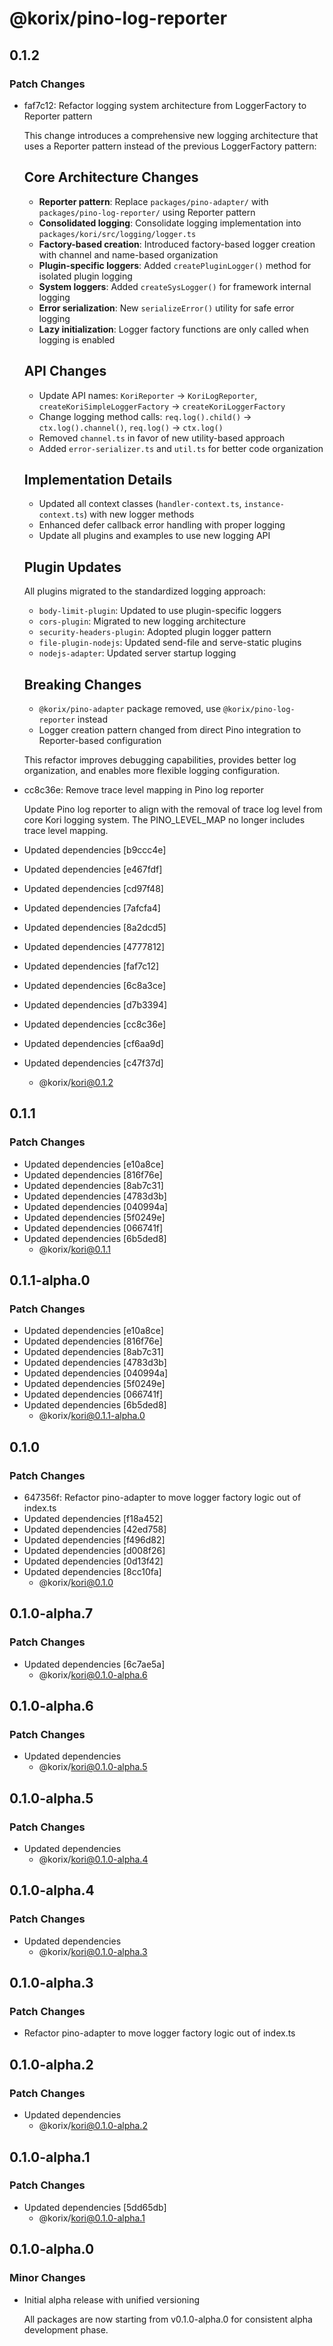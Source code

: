# @korix/pino-log-reporter

## 0.1.2

### Patch Changes

- faf7c12: Refactor logging system architecture from LoggerFactory to Reporter pattern

  This change introduces a comprehensive new logging architecture that uses a Reporter pattern instead of the previous LoggerFactory pattern:

  ## Core Architecture Changes

  - **Reporter pattern**: Replace `packages/pino-adapter/` with `packages/pino-log-reporter/` using Reporter pattern
  - **Consolidated logging**: Consolidate logging implementation into `packages/kori/src/logging/logger.ts`
  - **Factory-based creation**: Introduced factory-based logger creation with channel and name-based organization
  - **Plugin-specific loggers**: Added `createPluginLogger()` method for isolated plugin logging
  - **System loggers**: Added `createSysLogger()` for framework internal logging
  - **Error serialization**: New `serializeError()` utility for safe error logging
  - **Lazy initialization**: Logger factory functions are only called when logging is enabled

  ## API Changes

  - Update API names: `KoriReporter` → `KoriLogReporter`, `createKoriSimpleLoggerFactory` → `createKoriLoggerFactory`
  - Change logging method calls: `req.log().child()` → `ctx.log().channel()`, `req.log()` → `ctx.log()`
  - Removed `channel.ts` in favor of new utility-based approach
  - Added `error-serializer.ts` and `util.ts` for better code organization

  ## Implementation Details

  - Updated all context classes (`handler-context.ts`, `instance-context.ts`) with new logger methods
  - Enhanced defer callback error handling with proper logging
  - Update all plugins and examples to use new logging API

  ## Plugin Updates

  All plugins migrated to the standardized logging approach:

  - `body-limit-plugin`: Updated to use plugin-specific loggers
  - `cors-plugin`: Migrated to new logging architecture
  - `security-headers-plugin`: Adopted plugin logger pattern
  - `file-plugin-nodejs`: Updated send-file and serve-static plugins
  - `nodejs-adapter`: Updated server startup logging

  ## Breaking Changes

  - `@korix/pino-adapter` package removed, use `@korix/pino-log-reporter` instead
  - Logger creation pattern changed from direct Pino integration to Reporter-based configuration

  This refactor improves debugging capabilities, provides better log organization, and enables more flexible logging configuration.

- cc8c36e: Remove trace level mapping in Pino log reporter

  Update Pino log reporter to align with the removal of trace log level from core Kori logging system. The PINO_LEVEL_MAP no longer includes trace level mapping.

- Updated dependencies [b9ccc4e]
- Updated dependencies [e467fdf]
- Updated dependencies [cd97f48]
- Updated dependencies [7afcfa4]
- Updated dependencies [8a2dcd5]
- Updated dependencies [4777812]
- Updated dependencies [faf7c12]
- Updated dependencies [6c8a3ce]
- Updated dependencies [d7b3394]
- Updated dependencies [cc8c36e]
- Updated dependencies [cf6aa9d]
- Updated dependencies [c47f37d]
  - @korix/kori@0.1.2

## 0.1.1

### Patch Changes

- Updated dependencies [e10a8ce]
- Updated dependencies [816f76e]
- Updated dependencies [8ab7c31]
- Updated dependencies [4783d3b]
- Updated dependencies [040994a]
- Updated dependencies [5f0249e]
- Updated dependencies [066741f]
- Updated dependencies [6b5ded8]
  - @korix/kori@0.1.1

## 0.1.1-alpha.0

### Patch Changes

- Updated dependencies [e10a8ce]
- Updated dependencies [816f76e]
- Updated dependencies [8ab7c31]
- Updated dependencies [4783d3b]
- Updated dependencies [040994a]
- Updated dependencies [5f0249e]
- Updated dependencies [066741f]
- Updated dependencies [6b5ded8]
  - @korix/kori@0.1.1-alpha.0

## 0.1.0

### Patch Changes

- 647356f: Refactor pino-adapter to move logger factory logic out of index.ts
- Updated dependencies [f18a452]
- Updated dependencies [42ed758]
- Updated dependencies [f496d82]
- Updated dependencies [d008f26]
- Updated dependencies [0d13f42]
- Updated dependencies [8cc10fa]
  - @korix/kori@0.1.0

## 0.1.0-alpha.7

### Patch Changes

- Updated dependencies [6c7ae5a]
  - @korix/kori@0.1.0-alpha.6

## 0.1.0-alpha.6

### Patch Changes

- Updated dependencies
  - @korix/kori@0.1.0-alpha.5

## 0.1.0-alpha.5

### Patch Changes

- Updated dependencies
  - @korix/kori@0.1.0-alpha.4

## 0.1.0-alpha.4

### Patch Changes

- Updated dependencies
  - @korix/kori@0.1.0-alpha.3

## 0.1.0-alpha.3

### Patch Changes

- Refactor pino-adapter to move logger factory logic out of index.ts

## 0.1.0-alpha.2

### Patch Changes

- Updated dependencies
  - @korix/kori@0.1.0-alpha.2

## 0.1.0-alpha.1

### Patch Changes

- Updated dependencies [5dd65db]
  - @korix/kori@0.1.0-alpha.1

## 0.1.0-alpha.0

### Minor Changes

- Initial alpha release with unified versioning

  All packages are now starting from v0.1.0-alpha.0 for consistent alpha development phase.
